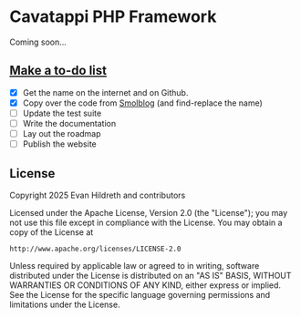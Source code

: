 # Cavatappi PHP Framework

Coming soon...

## [Make a to-do list](https://www.youtube.com/watch?v=AGxM9EShmeI)

- [x] Get the name on the internet and on Github.
- [x] Copy over the code from [Smolblog](https://github.com/smolblog/smolblog) (and find-replace the name)
- [ ] Update the test suite
- [ ] Write the documentation
- [ ] Lay out the roadmap
- [ ] Publish the website

## License

Copyright 2025 Evan Hildreth and contributors

Licensed under the Apache License, Version 2.0 (the "License");
you may not use this file except in compliance with the License.
You may obtain a copy of the License at

	http://www.apache.org/licenses/LICENSE-2.0

Unless required by applicable law or agreed to in writing, software
distributed under the License is distributed on an "AS IS" BASIS,
WITHOUT WARRANTIES OR CONDITIONS OF ANY KIND, either express or implied.
See the License for the specific language governing permissions and
limitations under the License.
